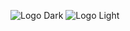 ![Logo Dark](https://github.com/user-attachments/assets/8454e796-d806-4290-bea2-231e0516839f)
![Logo Light](https://github.com/user-attachments/assets/68295d3e-1c02-452f-a4c5-460b54f079c8)
